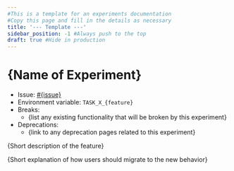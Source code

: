 ```yaml
---
#This is a template for an experiments documentation
#Copy this page and fill in the details as necessary
title: '--- Template ---'
sidebar_position: -1 #Always push to the top
draft: true #Hide in production
---
```


# {Name of Experiment}

- Issue: [#{issue}](https://github.com/go-task/task/issues/{issue})
- Environment variable: `TASK_X_{feature}`
- Breaks:
  - {list any existing functionality that will be broken by this experiment}
- Deprecations:
  - {link to any deprecation pages related to this experiment}

{Short description of the feature}

{Short explanation of how users should migrate to the new behavior}
